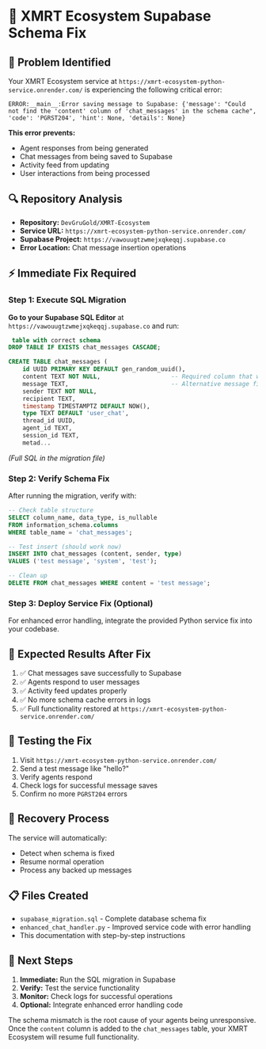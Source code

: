 # 🔧 XMRT Ecosystem Supabase Schema Fix

## 🚨 Problem Identified

Your XMRT Ecosystem service at `https://xmrt-ecosystem-python-service.onrender.com/` is experiencing the following critical error:

```
ERROR:__main__:Error saving message to Supabase: {'message': "Could not find the 'content' column of 'chat_messages' in the schema cache", 'code': 'PGRST204', 'hint': None, 'details': None}
```

**This error prevents:**
- Agent responses from being generated
- Chat messages from being saved to Supabase  
- Activity feed from updating
- User interactions from being processed

## 🔍 Repository Analysis

- **Repository:** `DevGruGold/XMRT-Ecosystem`
- **Service URL:** `https://xmrt-ecosystem-python-service.onrender.com/`
- **Supabase Project:** `https://vawouugtzwmejxqkeqqj.supabase.co`
- **Error Location:** Chat message insertion operations

## ⚡ Immediate Fix Required

### Step 1: Execute SQL Migration

**Go to your Supabase SQL Editor** at `https://vawouugtzwmejxqkeqqj.supabase.co` and run:

```sql
 table with correct schema
DROP TABLE IF EXISTS chat_messages CASCADE;

CREATE TABLE chat_messages (
    id UUID PRIMARY KEY DEFAULT gen_random_uuid(),
    content TEXT NOT NULL,                    -- Required column that was missing
    message TEXT,                             -- Alternative message field
    sender TEXT NOT NULL,
    recipient TEXT,
    timestamp TIMESTAMPTZ DEFAULT NOW(),
    type TEXT DEFAULT 'user_chat',
    thread_id UUID,
    agent_id TEXT,
    session_id TEXT,
    metad...
```

*(Full SQL in the migration file)*

### Step 2: Verify Schema Fix

After running the migration, verify with:

```sql
-- Check table structure
SELECT column_name, data_type, is_nullable 
FROM information_schema.columns 
WHERE table_name = 'chat_messages';

-- Test insert (should work now)
INSERT INTO chat_messages (content, sender, type) 
VALUES ('test message', 'system', 'test');

-- Clean up
DELETE FROM chat_messages WHERE content = 'test message';
```

### Step 3: Deploy Service Fix (Optional)

For enhanced error handling, integrate the provided Python service fix into your codebase.

## 🎯 Expected Results After Fix

1. ✅ Chat messages save successfully to Supabase
2. ✅ Agents respond to user messages  
3. ✅ Activity feed updates properly
4. ✅ No more schema cache errors in logs
5. ✅ Full functionality restored at `https://xmrt-ecosystem-python-service.onrender.com/`

## 🧪 Testing the Fix

1. Visit `https://xmrt-ecosystem-python-service.onrender.com/`
2. Send a test message like "hello?"
3. Verify agents respond
4. Check logs for successful message saves
5. Confirm no more `PGRST204` errors

## 🔄 Recovery Process

The service will automatically:
- Detect when schema is fixed
- Resume normal operation
- Process any backed up messages

## 📋 Files Created

- `supabase_migration.sql` - Complete database schema fix
- `enhanced_chat_handler.py` - Improved service code with error handling
- This documentation with step-by-step instructions

## 🚀 Next Steps

1. **Immediate:** Run the SQL migration in Supabase
2. **Verify:** Test the service functionality  
3. **Monitor:** Check logs for successful operations
4. **Optional:** Integrate enhanced error handling code

The schema mismatch is the root cause of your agents being unresponsive. Once the `content` column is added to the `chat_messages` table, your XMRT Ecosystem will resume full functionality.
